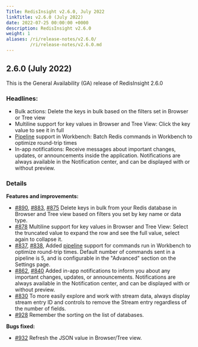 ```yaml
---
Title: RedisInsight v2.6.0, July 2022
linkTitle: v2.6.0 (July 2022)
date: 2022-07-25 00:00:00 +0000
description: RedisInsight v2.6.0
weight: 1
aliases: /ri/release-notes/v2.6.0/
         /ri/release-notes/v2.6.0.md
---
```


## 2.6.0 (July 2022)
This is the General Availability (GA) release of RedisInsight 2.6.0

### Headlines:
- Bulk actions: Delete the keys in bulk based on the filters set in Browser or Tree view
- Multiline support for key values in Browser and Tree View: Click the key value to see it in full
- [Pipeline](https://redis.io/docs/manual/pipelining/) support in Workbench: Batch Redis commands in Workbench to optimize round-trip times
- In-app notifications: Receive messages about important changes, updates, or announcements inside the application. Notifications are always available in the Notification center, and can be displayed with or without preview.

### Details
**Features and improvements:**
- [#890](https://github.com/RedisInsight/RedisInsight/pull/890), [#883](https://github.com/RedisInsight/RedisInsight/pull/883), [#875](https://github.com/RedisInsight/RedisInsight/pull/875) Delete keys in bulk from your Redis database in Browser and Tree view based on filters you set by key name or data type.
- [#878](https://github.com/RedisInsight/RedisInsight/pull/878) Multiline support for key values in Browser and Tree View: Select the truncated value to expand the row and see the full value, select again to collapse it.
- [#837](https://github.com/RedisInsight/RedisInsight/pull/837), [#838](https://github.com/RedisInsight/RedisInsight/pull/838), Added [pipeline](https://redis.io/docs/manual/pipelining/) support for commands run in Workbench to optimize round-trip times. Default number of commands sent in a pipeline is 5, and is configurable in the "Advanced" section on the Settings page. 
- [#862](https://github.com/RedisInsight/RedisInsight/pull/862), [#840](https://github.com/RedisInsight/RedisInsight/pull/840) Added in-app notifications to inform you about any important changes, updates, or announcements. Notifications are always available in the Notification center, and can be displayed with or without preview.
- [#830](https://github.com/RedisInsight/RedisInsight/pull/830) To more easily explore and work with stream data, always display stream entry ID and controls to remove the Stream entry regardless of the number of fields.
- [#928](https://github.com/RedisInsight/RedisInsight/pull/928) Remember the sorting on the list of databases.

**Bugs fixed:**
- [#932](https://github.com/RedisInsight/RedisInsight/pull/932) Refresh the JSON value in Browser/Tree view.

